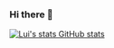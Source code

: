 ### Hi there 👋

<!--
**Luizz14/Luizz14** is a ✨ _special_ ✨ repository because its `README.md` (this file) appears on your GitHub profile.

Here are some ideas to get you started:

- 🔭 I’m currently working on ...
- 🌱 I’m currently learning ...
- 👯 I’m looking to collaborate on ...
- 🤔 I’m looking for help with ...
- 💬 Ask me about ...
- 📫 How to reach me: ...
- 😄 Pronouns: ...
- ⚡ Fun fact: ...
-->

[![Lui's stats GitHub stats](https://github-readme-stats.vercel.app/api?username=Luizz14)](https://github.com/anuraghazra/github-readme-stats)
